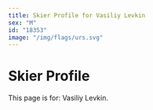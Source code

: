 ```yaml
---
title: Skier Profile for Vasiliy Levkin
sex: "M"
id: "18353"
image: "/img/flags/urs.svg" 
---
```


# Skier Profile

This page is for: Vasiliy Levkin.
    